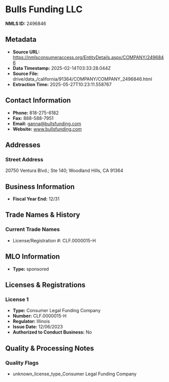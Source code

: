 # Bulls Funding LLC

**NMLS ID:** 2496846

## Metadata
- **Source URL:** https://nmlsconsumeraccess.org/EntityDetails.aspx/COMPANY/2496846
- **Data Timestamp:** 2025-02-14T03:33:28.044Z
- **Source File:** drive/data_/california/91364/COMPANY/COMPANY_2496846.html
- **Extraction Time:** 2025-05-27T10:23:11.558767

## Contact Information
- **Phone:** 818-275-6182
- **Fax:** 888-588-7951
- **Email:** ganna@bullsfunding.com
- **Website:** www.bullsfunding.com

## Addresses
### Street Address
20750 Ventura Blvd.; Ste 140; Woodland Hills, CA 91364

## Business Information
- **Fiscal Year End:** 12/31

## Trade Names & History
### Current Trade Names
- License/Registration #: CLF.0000015-H

## MLO Information
- **Type:** sponsored

## Licenses & Registrations

### License 1
- **Type:** Consumer Legal Funding Company
- **Number:** CLF.0000015-H
- **Regulator:** Illinois
- **Issue Date:** 12/06/2023
- **Authorized to Conduct Business:** No

## Quality & Processing Notes
### Quality Flags
- unknown_license_type_Consumer Legal Funding Company
